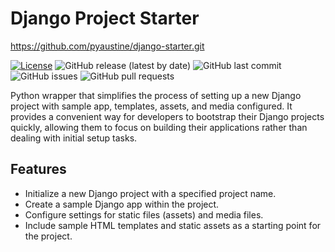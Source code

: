 # Django Project Starter

https://github.com/pyaustine/django-starter.git

[![License](https://img.shields.io/github/license/pyaustine/django-starter)](LICENSE)
![GitHub release (latest by date)](https://img.shields.io/github/v/release/pyaustine/django-starter)
![GitHub last commit](https://img.shields.io/github/last-commit/pyaustine/django-starter)
![GitHub issues](https://img.shields.io/github/issues/pyaustine/django-starter)
![GitHub pull requests](https://img.shields.io/github/issues-pr/pyaustine/django-starter)

Python wrapper that simplifies the process of setting up a new Django project with sample app, templates, assets, and media configured. It provides a convenient way for developers to bootstrap their Django projects quickly, allowing them to focus on building their applications rather than dealing with initial setup tasks.

## Features
- Initialize a new Django project with a specified project name.
- Create a sample Django app within the project.
- Configure settings for static files (assets) and media files.
- Include sample HTML templates and static assets as a starting point for the project.
